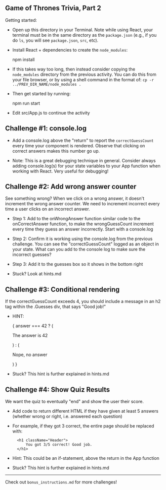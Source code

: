 Game of Thrones Trivia, Part 2
------------------------------------------------------------

Getting started:

- Open up this directory in your Terminal.  Note while using React, your
  terminal must be in the same directory as the `package.json` (e.g., if you do
  `ls`, you will see `package.json`, `src`, etc).

- Install React + dependencies to create the `node_modules`:

    npm install

- If this takes way too long, then instead consider copying the `node_modules`
  directory from the previous activity. You can do this from your file browser,
  or by using a shell command in the format of: `cp -r
  ../PREV_DIR_NAME/node_modules .`

- Then get started by running:

    npm run start

- Edit src/App.js to continue the activity


Challenge #1: console.log
------------------------------------------------------------

- Add a console.log above the "return" to report the `correctGuessCount` every
  time your component is rendered. Observe that clicking on correct answers
  makes this number go up.

- Note: This is a great debugging technique in general. Consider always adding
  console.log(s) for your state variables to your App function when working
  with React. Very useful for debugging!



Challenge #2: Add wrong answer counter
------------------------------------------------------------

See something wrong? When we click on a wrong answer, it doesn't
increment the wrong answer counter. We need to increment incorrect every
time a user clicks on an incorrect answer.

- Step 1: Add to the onWrongAnswer function similar code to the onCorrectAnswer
  function, to make the wrongGuessCount increment every time they guess an
  answer incorrectly. Start with a console.log

- Step 2: Confirm it is working using the console.log from the previous
  challenge. You can see the "correctGuessCount" logged as an object in your
  state. What can you add to the console log to make sure the incorrect
  guesses?

- Step 3: Add it to the guesses box so it shows in the bottom right

- Stuck? Look at hints.md



Challenge #3: Conditional rendering
------------------------------------------------------------

If the correctGuessCount exceeds 4, you should include a message in an h2 tag
within the .Guesses div, that says "Good job!"

- HINT:

    {
        answer === 42 ? (<p>The answer is 42</p>) : (<p>Nope, no answer</p>)
    }

- Stuck? This hint is further explained in hints.md



Challenge #4: Show Quiz Results
------------------------------------------------------------

We want the quiz to eventually "end" and show the user their score.

- Add code to return different HTML if they have given at least 5 answers
  (whether wrong or right, i.e.  answered each question)
- For example, if they got 3 correct, the entire page should be replaced with:

        <h1 className="Header">
            You got 3/5 correct! Good job.
        </h1>

- Hint: This could be an if-statement, above the return in the App function

- Stuck? This hint is further explained in hints.md

------------------

Check out `bonus_instructions.md` for more challenges!
